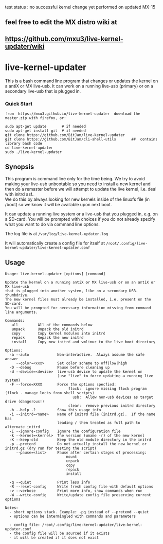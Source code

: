 test status : no successful kernel change yet performed on updated MX-15 

## feel free to edit the MX distro wiki at   
## https://github.com/mxu3/live-kernel-updater/wiki  


# live-kernel-updater
This is a bash command line program that changes or updates the kernel on a antiX or MX
live-usb. It can work on a running live-usb (primary) or on a secondary live-usb that is plugged in.

### Quick Start
    from  https://mxu3.github.io/live-kernel-updater  download the master.zip with firefox, or:

    sudo apt-get update       # if needed
    sudo apt-get install git  # if needed
    git clone https://github.com/BitJam/live-kernel-updater
    git clone https://github.com/BitJam/cli-shell-utils       ##  contains library bash code
    cd live-kernel-updater
    sudo ./live-kernel-updater

## Synopsis


This program is command line only for the time being.  We try to avoid making your
live-usb unbootable so you need to install a new kernel and then do a
remaster before we will attempt to update the live kernel, i.e. deal with initrd asf..  
We do this by always looking for new kernels inside of the linuxfs file (in /boot) so we
know it will be available upon next boot.

It can update a running live system or a live-usb that you plugged in, e.g. on a SD-card.
You will be prompted with choices if you do not already specify what you want to do via command line options.

The log file is at `/var/log/live-kernel-updater.log` 

It will automatically create a config file for itself at
`/root/.config/live-kernel-updater/live-kernel-updater.conf`


## Usage

```
Usage: live-kernel-updater [options] [command]

Update the kernel on a running antiX or MX live-usb or on an antiX or MX live-usb
that is plugged into another system, like on a secondary USB-thumbdrive.  
The new kernel files must already be installed, i.e. present on the SD-card.
You will be prompted for necessary information missing from command line arguments.

Commands:
   all         All of the commands below
   unpack      Unpack the old initrd
   copy        Copy kernel modules into initrd
   repack      Repack the new initrd
   install     Copy new initrd and vmlinuz to the live boot directory

Options:
  -a --auto             Non-interactive.  Always assume the safe answer
     --color=<xxx>      Set color scheme to off|low|high
  -D --debug            Pause before cleaning up
  -d --device=<device>  live-usb device to update the kernel on
                        (use "live" to force updating a running live system)
  -F --force=XXXX       Force the options specfied:
                             flock:  ignore missing flock program (flock - manage locks from shell scripts)
                               usb:  Allow non-usb devices as target drive (dangerous!)
                             clear:  remove previous initrd directory
  -h --help -?          Show this usage info
  -i --initrd=<name>    Name of initrd file (initrd.gz).  If the name has
                        leading / then treated as full path to alternate initrd
  -I --ignore-config    Ignore the configuration file
  -k --kernel=<kernel>  The version (uname -r) of the new kernel
  -K --keep-old         Keep the old module directory in the initrd
  -p --pretend          Do not actually install the new kernel or initrd.gz (dry run for testing the script)
     --pause=<list>     Pause after certain stages of processing:
                            mount
                            unpack
                            copy
                            repack
                            install

  -q --quiet            Print less info
  -R --reset-config     Write fresh config file with default options
  -v --verbose          Print more info, show commands when run
  -W --write-config     Write/update config file preserving current options

Notes:
  - short options stack. Example: -pq instead of --pretend --quiet
  - options can be intermingled with commands and parameters
  
  - config file: /root/.config/live-kernel-updater/live-kernel-updater.conf
  - the config file will be sourced if it exists
  - it will be created if it does not exist
```
